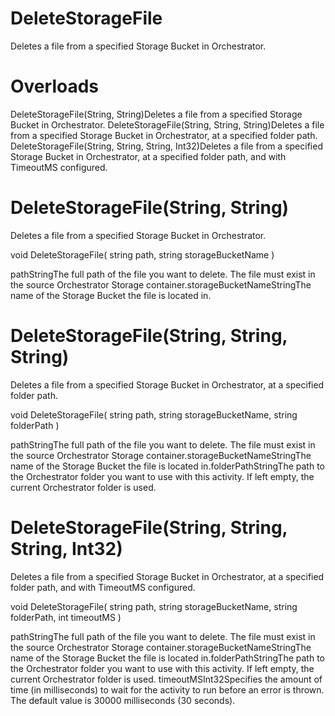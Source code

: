 ﻿# DeleteStorageFile

Deletes a file from a specified Storage Bucket in Orchestrator.

# 



# Overloads

DeleteStorageFile(String, String)Deletes a file from a specified Storage Bucket in Orchestrator. DeleteStorageFile(String, String,
                                String)Deletes a file from a specified Storage Bucket in Orchestrator,
                                at a specified folder path. DeleteStorageFile(String, String, String,
                                Int32)Deletes a file from a specified Storage Bucket in Orchestrator,
                                at a specified folder path, and with TimeoutMS configured.

# DeleteStorageFile(String, String)

Deletes a file from a specified Storage Bucket in Orchestrator.

void DeleteStorageFile(
	string path,
	string storageBucketName
)

pathStringThe full path of the file you want to delete. The file must exist in the
                        source Orchestrator Storage container.storageBucketNameStringThe name of the Storage Bucket the file is located in.

# DeleteStorageFile(String, String, String)

Deletes a file from a specified Storage Bucket in Orchestrator, at a specified folder
                path.

void DeleteStorageFile(
	string path,
	string storageBucketName,
	string folderPath
)

pathStringThe full path of the file you want to delete. The file must exist in the
                        source Orchestrator Storage container.storageBucketNameStringThe name of the Storage Bucket the file is located in.folderPathStringThe path to the Orchestrator folder you want to use with this activity. If
                        left empty, the current Orchestrator folder is used.

# DeleteStorageFile(String, String, String, Int32)

Deletes a file from a specified Storage Bucket in Orchestrator, at a specified folder
                path, and with TimeoutMS configured.

void DeleteStorageFile(
	string path,
	string storageBucketName,
	string folderPath,
	int timeoutMS
)

pathStringThe full path of the file you want to delete. The file must exist in the
                        source Orchestrator Storage container.storageBucketNameStringThe name of the Storage Bucket the file is located in.folderPathStringThe path to the Orchestrator folder you want to use with this activity. If
                        left empty, the current Orchestrator folder is used. timeoutMSInt32Specifies the amount of time (in milliseconds) to wait for the activity to
                        run before an error is thrown. The default value is 30000 milliseconds (30
                        seconds).
